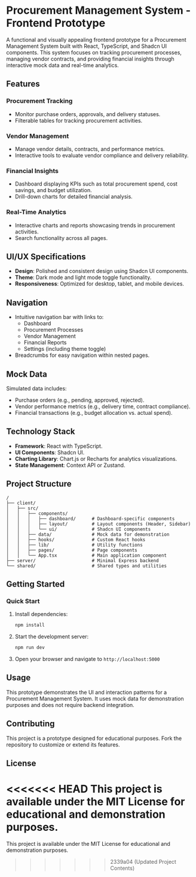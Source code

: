 # Procurement Management System - Frontend Prototype

A functional and visually appealing frontend prototype for a Procurement Management System built with React, TypeScript, and Shadcn UI components. This system focuses on tracking procurement processes, managing vendor contracts, and providing financial insights through interactive mock data and real-time analytics.

## Features

### Procurement Tracking
- Monitor purchase orders, approvals, and delivery statuses.
- Filterable tables for tracking procurement activities.

### Vendor Management
- Manage vendor details, contracts, and performance metrics.
- Interactive tools to evaluate vendor compliance and delivery reliability.

### Financial Insights
- Dashboard displaying KPIs such as total procurement spend, cost savings, and budget utilization.
- Drill-down charts for detailed financial analysis.

### Real-Time Analytics
- Interactive charts and reports showcasing trends in procurement activities.
- Search functionality across all pages.

## UI/UX Specifications
- **Design**: Polished and consistent design using Shadcn UI components.
- **Theme**: Dark mode and light mode toggle functionality.
- **Responsiveness**: Optimized for desktop, tablet, and mobile devices.

## Navigation
- Intuitive navigation bar with links to:
  - Dashboard
  - Procurement Processes
  - Vendor Management
  - Financial Reports
  - Settings (including theme toggle)
- Breadcrumbs for easy navigation within nested pages.

## Mock Data
Simulated data includes:
- Purchase orders (e.g., pending, approved, rejected).
- Vendor performance metrics (e.g., delivery time, contract compliance).
- Financial transactions (e.g., budget allocation vs. actual spend).

## Technology Stack

- **Framework**: React with TypeScript.
- **UI Components**: Shadcn UI.
- **Charting Library**: Chart.js or Recharts for analytics visualizations.
- **State Management**: Context API or Zustand.

## Project Structure

```
/
├── client/
│   ├── src/
│   │   ├── components/
│   │   │   ├── dashboard/      # Dashboard-specific components
│   │   │   ├── layout/         # Layout components (Header, Sidebar)
│   │   │   └── ui/             # Shadcn UI components
│   │   ├── data/               # Mock data for demonstration
│   │   ├── hooks/              # Custom React hooks
│   │   ├── lib/                # Utility functions
│   │   ├── pages/              # Page components
│   │   └── App.tsx             # Main application component
├── server/                     # Minimal Express backend
└── shared/                     # Shared types and utilities
```

## Getting Started

### Quick Start

1. Install dependencies:
   ```bash
   npm install
   ```

2. Start the development server:
   ```bash
   npm run dev
   ```

3. Open your browser and navigate to `http://localhost:5000`

## Usage

This prototype demonstrates the UI and interaction patterns for a Procurement Management System. It uses mock data for demonstration purposes and does not require backend integration.

## Contributing

This project is a prototype designed for educational purposes. Fork the repository to customize or extend its features.

## License

<<<<<<< HEAD
This project is available under the MIT License for educational and demonstration purposes.
=======
This project is available under the MIT License for educational and demonstration purposes.
>>>>>>> 2339a04 (Updated Project Contents)
